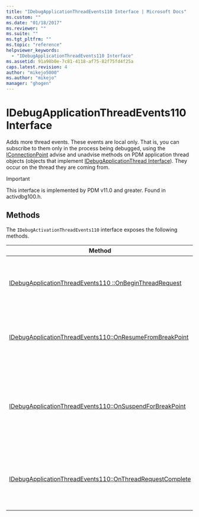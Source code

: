 ```yaml
---
title: "IDebugApplicationThreadEvents110 Interface | Microsoft Docs"
ms.custom: ""
ms.date: "01/18/2017"
ms.reviewer: ""
ms.suite: ""
ms.tgt_pltfrm: ""
ms.topic: "reference"
helpviewer_keywords:
  - "IDebugApplicationThreadEvents110 Interface"
ms.assetid: 91a98b0e-7c81-4118-af75-82f75fd4f25a
caps.latest.revision: 4
author: "mikejo5000"
ms.author: "mikejo"
manager: "ghogen"
---
```

# IDebugApplicationThreadEvents110 Interface
Adds more thread events. These events are local only. That is, you can subscribe to them only in the process being debugged, using the [IConnectionPoint](http://go.microsoft.com/fwlink/?LinkId=232738) advise and unadvise methods on PDM application thread objects (objects that implement [IDebugApplicationThread Interface](../../winscript/reference/idebugapplicationthread-interface.md)). They occur on the thread they are coming from.

> [!IMPORTANT]
>  This interface is implemented by PDM v11.0 and greater. Found in activdbg100.h.

## Methods
 The `IDebugActivationThreadEvents110` interface exposes the following methods.

|Method|Description|
|------------|-----------------|
|[IDebugApplicationThreadEvents110 ::OnBeginThreadRequest](../../winscript/reference/idebugapplicationthreadevents110-onbeginthreadrequest.md)|A call into the thread using the PDM's thread switching has begun.|
|[IDebugApplicationThreadEvents110::OnResumeFromBreakPoint](../../winscript/reference/idebugapplicationthreadevents110-onresumefrombreakpoint.md)|The thread is resuming from a breakpoint and will be active once again.|
|[IDebugApplicationThreadEvents110::OnSuspendForBreakPoint](../../winscript/reference/idebugapplicationthreadevents110-onsuspendforbreakpoint.md)|The thread is suspending for a breakpoint and can handle calls that require the thread to be fully suspended.|
|[IDebugApplicationThreadEvents110::OnThreadRequestComplete](../../winscript/reference/idebugapplicationthreadevents110-onthreadrequestcomplete.md)|A call into the thread using the PDM's thread switching has completed.|
